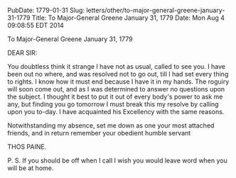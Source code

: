 PubDate: 1779-01-31
Slug: letters/other/to-major-general-greene-january-31-1779
Title: To Major-General Greene  January 31, 1779
Date: Mon Aug  4 09:08:55 EDT 2014

   To Major-General Greene  January 31, 1779

   DEAR SIR:

   You doubtless think it strange I have not as usual, called to see you. I
   have been out no where, and was resolved not to go out, till I had set
   every thing to rights. I know how it must end because I have it in my
   hands. The roguiry will soon come out, and as I was determined to answer
   no questions upon the subject. I thought it best to put it out of every
   body's power to ask me any, but finding you go tomorrow I must break this
   my resolve by calling upon you to-day. I have acquainted his Excellency
   with the same reasons.

   Notwithstanding my absence, set me down as one your most attached friends,
   and in return remember your obedient humble servant

   THOS PAINE.

   P. S. If you should be off when I call I wish you would leave word when
   you will be at home.


